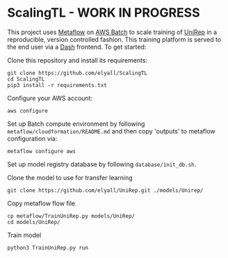 # ScalingTL - WORK IN PROGRESS

This project uses [Metaflow](https://metaflow.org/) on [AWS Batch](https://aws.amazon.com/batch/) to scale training of [UniRep](https://github.com/churchlab/UniRep) in a reproducible, version controlled fashion. This training platform is served to the end user via a [Dash](https://plot.ly/dash/) frontend. To get started:

Clone this repository and install its requirements:
```
git clone https://github.com/elyall/ScalingTL
cd ScalingTL
pip3 install -r requirements.txt
```

Configure your AWS account:
```
aws configure
```

Set up Batch compute environment by following `metaflow/cloudformation/README.md` and then copy 'outputs' to metaflow configuration via:
```
metaflow configure aws
```

Set up model registry database by following `database/init_db.sh`.

Clone the model to use for transfer learning
```
git clone https://github.com/elyall/UniRep.git ./models/Unirep/
```

Copy metaflow flow file
```
cp metaflow/TrainUniRep.py models/UniRep/
cd models/UniRep/
```

Train model
```
python3 TrainUniRep.py run
```
